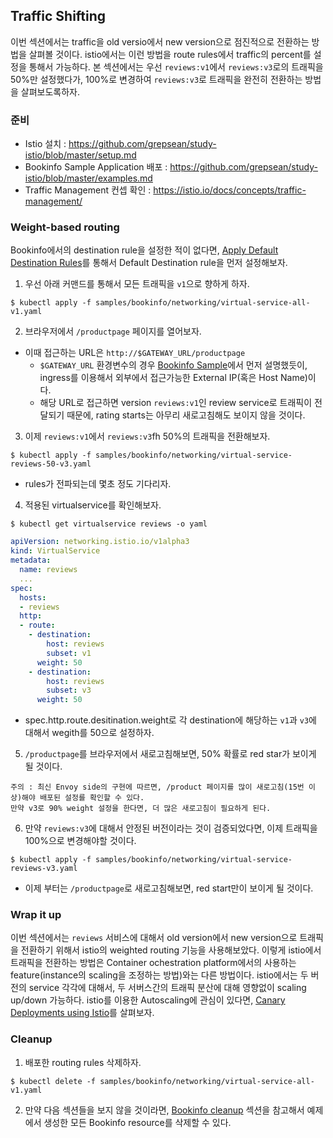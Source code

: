 ## Traffic Shifting
이번 섹션에서는 traffic을 old versio에서 new version으로 점진적으로 전환하는 방법을 살펴볼 것이다.
istio에서는 이런 방법을 route rules에서 traffic의 percent를 설정을 통해서 가능하다. 
본 섹션에서는 우선 `reviews:v1`에서 `reviews:v3`로의 트래픽을 50%만 설정했다가, 100%로 변경하여 `reviews:v3`로 트래픽을 완전히 전환하는 방법을 살펴보도록하자.

### 준비
- Istio 설치 : https://github.com/grepsean/study-istio/blob/master/setup.md
- Bookinfo Sample Application 배포 : https://github.com/grepsean/study-istio/blob/master/examples.md
- Traffic Management 컨셉 확인 : https://istio.io/docs/concepts/traffic-management/

### Weight-based routing
Bookinfo에서의 destination rule을 설정한 적이 없다면, [Apply Default Destination Rules](https://istio.io/docs/examples/bookinfo/#apply-default-destination-rules)를 통해서 Default Destination rule을 먼저 설정해보자.

1. 우선 아래 커맨드를 통해서 모든 트래픽을 `v1`으로 향하게 하자.
```console
$ kubectl apply -f samples/bookinfo/networking/virtual-service-all-v1.yaml
```

2. 브라우저에서 `/productpage` 페이지를 열어보자.
- 이때 접근하는 URL은 `http://$GATEWAY_URL/productpage`
  - `$GATEWAY_URL` 환경변수의 경우 [Bookinfo Sample](https://github.com/grepsean/study-istio/blob/master/examples.md#ingress-ip%EC%99%80-port)에서 먼저 설명했듯이, ingress를 이용해서 외부에서 접근가능한 External IP(혹은 Host Name)이다.
  - 해당 URL로 접근하면 version `reviews:v1`인 review service로 트래픽이 전달되기 때문에, rating starts는 아무리 새로고침해도 보이지 않을 것이다. 
  
3. 이제 `reviews:v1`에서 `reviews:v3`fh 50%의 트래픽을 전환해보자.
```console
$ kubectl apply -f samples/bookinfo/networking/virtual-service-reviews-50-v3.yaml
```
  - rules가 전파되는데 몇초 정도 기다리자. 

4. 적용된 virtualservice를 확인해보자.
```console
$ kubectl get virtualservice reviews -o yaml
```
```yaml
apiVersion: networking.istio.io/v1alpha3
kind: VirtualService
metadata:
  name: reviews
  ...
spec:
  hosts:
  - reviews
  http:
  - route:
    - destination:
        host: reviews
        subset: v1
      weight: 50
    - destination:
        host: reviews
        subset: v3
      weight: 50
```
  - spec.http.route.desitination.weight로 각 destination에 해당하는 `v1`과 `v3`에 대해서 wegith를 50으로 설정하자.

5. `/productpage`를 브라우저에서 새로고침해보면, 50% 확률로 red star가 보이게 될 것이다.
```
주의 : 최신 Envoy side의 구현에 따르면, /product 페이지를 많이 새로고침(15번 이상)해야 배포된 설정를 확인할 수 있다.
만약 v3로 90% weight 설정을 한다면, 더 많은 새로고침이 필요하게 된다.
```

6. 만약 `reviews:v3`에 대해서 안정된 버전이라는 것이 검증되었다면, 이제 트래픽을 100%으로 변경해야할 것이다.
```console
$ kubectl apply -f samples/bookinfo/networking/virtual-service-reviews-v3.yaml
```
  - 이제 부터는 `/productpage`로 새로고침해보면, red start만이 보이게 될 것이다.

### Wrap it up
이번 섹션에서는 `reviews` 서비스에 대해서 old version에서 new version으로 트래픽을 전환하기 위해서 istio의 weighted routing 기능을 사용해보았다.
이렇게 istio에서 트래픽을 전환하는 방법은 Container ochestration platform에서의 사용하는 feature(instance의 scaling을 조정하는 방법)와는 다른 방법이다. 
istio에서는 두 버전의 service 각각에 대해서, 두 서버스간의 트래픽 분산에 대해 영향없이 scaling up/down 가능하다. 
istio를 이용한 Autoscaling에 관심이 있다면, [Canary Deployments using Istio](https://istio.io/blog/2017/0.1-canary/)를 살펴보자.

### Cleanup
1. 배포한 routing rules 삭제하자.
```console
$ kubectl delete -f samples/bookinfo/networking/virtual-service-all-v1.yaml
```

2. 만약 다음 섹션들을 보지 않을 것이라면, [Bookinfo cleanup](https://github.com/grepsean/study-istio/blob/master/examples.md#cleanup) 섹션을 참고해서 예제에서 생성한 모든 Bookinfo resource를 삭제할 수 있다.
